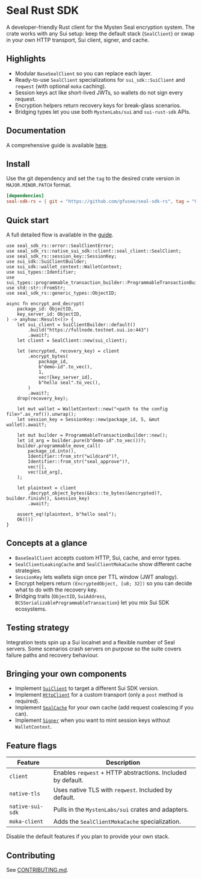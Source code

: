# Seal Rust SDK

A developer-friendly Rust client for the Mysten Seal encryption system. The
crate works with any Sui setup: keep the default stack (`SealClient`) or swap in
your own HTTP transport, Sui client, signer, and cache.

## Highlights

- Modular `BaseSealClient` so you can replace each layer.
- Ready-to-use `SealClient` specializations for `sui_sdk::SuiClient` and
  `reqwest` (with optional `moka` caching).
- Session keys act like short-lived JWTs, so wallets do not sign every request.
- Encryption helpers return recovery keys for break-glass scenarios.
- Bridging types let you use both `MystenLabs/sui` and `sui-rust-sdk` APIs.

## Documentation

A comprehensive guide is available [here](https://gfusee.github.io/seal-sdk-rs).

## Install

Use the git dependency and set the `tag` to the desired crate version in `MAJOR.MINOR.PATCH` format.

```toml
[dependencies]
seal-sdk-rs = { git = "https://github.com/gfusee/seal-sdk-rs", tag = "0.0.1" }
```

## Quick start

A full detailed flow is available in the [guide](https://gfusee.github.io/seal-sdk-rs).

```rust,no_run
use seal_sdk_rs::error::SealClientError;
use seal_sdk_rs::native_sui_sdk::client::seal_client::SealClient;
use seal_sdk_rs::session_key::SessionKey;
use sui_sdk::SuiClientBuilder;
use sui_sdk::wallet_context::WalletContext;
use sui_types::Identifier;
use sui_types::programmable_transaction_builder::ProgrammableTransactionBuilder;
use std::str::FromStr;
use seal_sdk_rs::generic_types::ObjectID;

async fn encrypt_and_decrypt(
    package_id: ObjectID,
    key_server_id: ObjectID,
) -> anyhow::Result<()> {
    let sui_client = SuiClientBuilder::default()
        .build("https://fullnode.testnet.sui.io:443")
        .await?;
    let client = SealClient::new(sui_client);

    let (encrypted, recovery_key) = client
        .encrypt_bytes(
            package_id,
            b"demo-id".to_vec(),
            1,
            vec![key_server_id],
            b"hello seal".to_vec(),
        )
        .await?;
    drop(recovery_key);

    let mut wallet = WalletContext::new("<path to the config file>".as_ref()).unwrap();
    let session_key = SessionKey::new(package_id, 5, &mut wallet).await?;

    let mut builder = ProgrammableTransactionBuilder::new();
    let id_arg = builder.pure(b"demo-id".to_vec())?;
    builder.programmable_move_call(
        package_id.into(),
        Identifier::from_str("wildcard")?,
        Identifier::from_str("seal_approve")?,
        vec![],
        vec![id_arg],
    );

    let plaintext = client
        .decrypt_object_bytes(&bcs::to_bytes(&encrypted)?, builder.finish(), &session_key)
        .await?;

    assert_eq!(plaintext, b"hello seal");
    Ok(())
}
```

## Concepts at a glance

- `BaseSealClient` accepts custom HTTP, Sui, cache, and error types.
- `SealClientLeakingCache` and `SealClientMokaCache` show different cache
  strategies.
- `SessionKey` lets wallets sign once per TTL window (JWT analogy).
- Encrypt helpers return `(EncryptedObject, [u8; 32])` so you can decide what to
  do with the recovery key.
- Bridging traits (`ObjectID`, `SuiAddress`,
  `BCSSerializableProgrammableTransaction`) let you mix Sui SDK ecosystems.

## Testing strategy

Integration tests spin up a Sui localnet and a flexible number of Seal servers.
Some scenarios crash servers on purpose so the suite covers failure paths and
recovery behaviour.

## Bringing your own components

- Implement [`SuiClient`](src/sui_client.rs) to target a different Sui SDK
  version.
- Implement [`HttpClient`](src/http_client.rs) for a custom transport (only a
  `post` method is required).
- Implement [`SealCache`](src/cache.rs) for your own cache (add request
  coalescing if you can).
- Implement [`Signer`](src/signer.rs) when you want to mint session keys without
  `WalletContext`.

## Feature flags

| Feature         | Description                                              |
|-----------------|----------------------------------------------------------|
| `client`        | Enables `reqwest` + HTTP abstractions. Included by default. |
| `native-tls`    | Uses native TLS with `reqwest`. Included by default.         |
| `native-sui-sdk`| Pulls in the `MystenLabs/sui` crates and adapters.       |
| `moka-client`   | Adds the `SealClientMokaCache` specialization.           |

Disable the default features if you plan to provide your own stack.

## Contributing

See [CONTRIBUTING.md](CONTRIBUTING.md).
